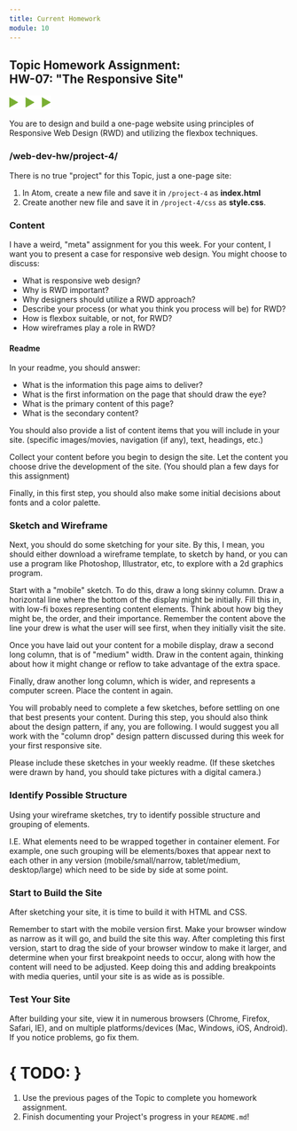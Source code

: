 ```yaml
---
title: Current Homework
module: 10
---
```


## Topic Homework Assignment:<br/>HW-07: "The Responsive Site"
<img src="./../../../img/arrow-divider.svg" style="width: 75px; border: none;" />

You are to design and build a one-page website using principles of Responsive Web Design (RWD) and utilizing the flexbox techniques.

### /web-dev-hw/project-4/
There is no true "project" for this Topic, just a one-page site:

1. In Atom, create a new file and save it in `/project-4` as **index.html**
2. Create another new file and save it in `/project-4/css` as **style.css**.


### Content

I have a weird, "meta" assignment for you this week. For your content, I want you to present a case for responsive web design. You might choose to discuss:

- What is responsive web design?
- Why is RWD important?
- Why designers should utilize a RWD approach?
- Describe your process (or what you think you process will be) for RWD?
- How is flexbox suitable, or not, for RWD?
- How wireframes play a role in RWD?

#### Readme
In your readme, you should answer:
- What is the information this page aims to deliver?
- What is the first information on the page that should draw the eye?
- What is the primary content of this page?
- What is the secondary content?

You should also provide a list of content items that you will include in your site. (specific images/movies, navigation (if any), text, headings, etc.)

Collect your content before you begin to design the site. Let the content you choose drive the development of the site. (You should plan a few days for this assignment)

Finally, in this first step, you should also make some initial decisions about fonts and a color palette.

### Sketch and Wireframe

Next, you should do some sketching for your site. By this, I mean, you should either download a wireframe template, to sketch by hand, or you can use a program like Photoshop, Illustrator, etc, to explore with a 2d graphics program.

Start with a "mobile" sketch. To do this, draw a long skinny column. Draw a horizontal line where the bottom of the display might be initially. Fill this in, with low-fi boxes representing content elements. Think about how big they might be, the order, and their importance. Remember the content above the line your drew is what the user will see first, when they initially visit the site.

Once you have laid out your content for a mobile display, draw a second long column, that is of "medium" width. Draw in the content again, thinking about how it might change or reflow to take advantage of the extra space.

Finally, draw another long column, which is wider, and represents a computer screen. Place the content in again.

You will probably need to complete a few sketches, before settling on one that best presents your content. During this step, you should also think about the design pattern, if any, you are following. I would suggest you all work with the "column drop" design pattern discussed during this week for your first responsive site.

Please include these sketches in your weekly readme. (If these sketches were drawn by hand, you should take pictures with a digital camera.)


### Identify Possible Structure

Using your wireframe sketches, try to identify possible structure and grouping of elements.

I.E. What elements need to be wrapped together in container element. For example, one such grouping will be elements/boxes that appear next to each other in any version (mobile/small/narrow, tablet/medium, desktop/large) which need to be side by side at some point.

### Start to Build the Site

After sketching your site, it is time to build it with HTML and CSS.

Remember to start with the mobile version first. Make your browser window as narrow as it will go, and build the site this way. After completing this first version, start to drag the side of your browser window to make it larger, and determine when your first breakpoint needs to occur, along with how the content will need to be adjusted. Keep doing this and adding breakpoints with media queries, until your site is as wide as is possible.

### Test Your Site

After building your site, view it in numerous browsers (Chrome, Firefox, Safari, IE), and on multiple platforms/devices (Mac, Windows, iOS, Android). If you notice problems, go fix them.


# { TODO: }
1. Use the previous pages of the Topic to complete you homework assignment.
2. Finish documenting your Project's progress in your `README.md`!
